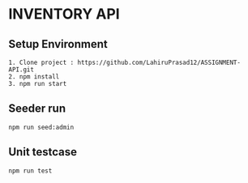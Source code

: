 # INVENTORY API

## Setup Environment

    1. Clone project : https://github.com/LahiruPrasad12/ASSIGNMENT-API.git
    2. npm install
    3. npm run start


## Seeder run
    npm run seed:admin

## Unit testcase
    npm run test



   

